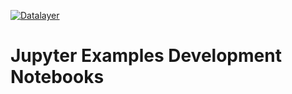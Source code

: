 [![Datalayer](https://assets.datalayer.design/datalayer-25.svg)](https://datalayer.io)

# Jupyter Examples Development Notebooks
